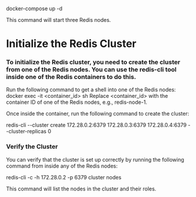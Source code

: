 docker-compose up -d

This command will start three Redis nodes.

# Initialize the Redis Cluster
### To initialize the Redis cluster, you need to create the cluster from one of the Redis nodes. You can use the redis-cli tool inside one of the Redis containers to do this.

Run the following command to get a shell into one of the Redis nodes:
docker exec -it <container_id> sh
Replace <container_id> with the container ID of one of the Redis nodes, e.g., redis-node-1.

Once inside the container, run the following command to create the cluster:

redis-cli --cluster create 172.28.0.2:6379 172.28.0.3:6379 172.28.0.4:6379 --cluster-replicas 0

### Verify the Cluster
You can verify that the cluster is set up correctly by running the following command from inside any of the Redis nodes:

redis-cli -c -h 172.28.0.2 -p 6379 cluster nodes

This command will list the nodes in the cluster and their roles.